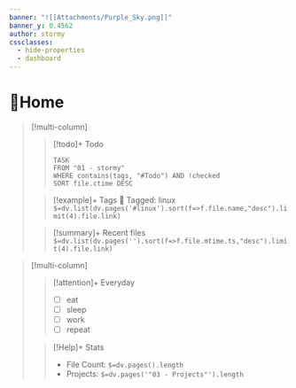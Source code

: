 ```yaml
---
banner: "![[Attachments/Purple_Sky.png]]"
banner_y: 0.4562
author: stormy
cssclasses:
  - hide-properties
  - dashboard
---
```

# 🏡Home

>[!multi-column]
> 
>> [!todo]+ Todo 
>> ```dataview 
>> TASK 
>> FROM "01 - stormy" 
>> WHERE contains(tags, "#Todo") AND !checked 
>> SORT file.ctime DESC
>> ```
> 
> >[!example]+ Tags
> >🔖 Tagged:  linux
> >`$=dv.list(dv.pages('#linux').sort(f=>f.file.name,"desc").limit(4).file.link)`
> 
> >[!summary]+ Recent files
> >`$=dv.list(dv.pages('').sort(f=>f.file.mtime.ts,"desc").limit(4).file.link)`


>[!multi-column] 
>
> >[!attention]+ Everyday
> > - [ ] eat
> > - [ ] sleep
> > - [ ] work
> > - [ ] repeat
>
> >[!Help]+ Stats
> > - File Count: `$=dv.pages().length`
> > - Projects: `$=dv.pages('"03 - Projects"').length`

